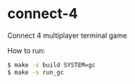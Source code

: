# connect-4
Connect 4 multiplayer terminal game

How to run:
```sh
$ make -s build SYSTEM=gc
$ make -s run_gc
```
